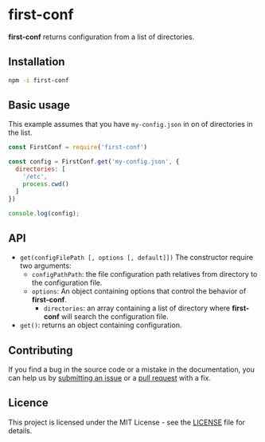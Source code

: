 # first-conf

**first-conf** returns configuration from a list of directories.

## Installation

```bash
npm -i first-conf
```

## Basic usage

This example assumes that you have `my-config.json` in on of directories in the list.

```js
const FirstConf = require('first-conf')

const config = FirstConf.get('my-config.json', {
  directories: [
    '/etc',
    process.cwd()
  ]
})

console.log(config);
```

## API

- `get(configFilePath [, options [, default]])`
The constructor require two arguments:
    - `configPathPath`: the file configuration path relatives from directory to the configuration file.
    - `options`: An object containing options that control the behavior of **first-conf**.
        - `directories`: an array containing a list of directory where **first-conf** will search the configuration file.
- `get()`: returns an object containing configuration.

## Contributing

If you find a bug in the source code or a mistake in the documentation, you can help us by [submitting an issue](https://github.com/sitrakay/first-conf/issues) or a [pull request](https://github.com/sitrakay/first-conf/pulls) with a fix.

## Licence

This project is licensed under the MIT License - see the [LICENSE](https://github.com/sitrakay/first-conf/blob/master/LICENSE) file for details.
